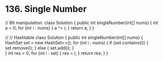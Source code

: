 # 136. Single Number

// Bit manipulation. class Solution { public int singleNumber\(int\[\] nums\) { int a = 0; for \(int i : nums\) { a ^= i; } return a; } }

// // Hashtable class Solution { public int singleNumber\(int\[\] nums\) { HashSet set = new HashSet&lt;&gt;\(\); for \(int i : nums\) { if \(set.contains\(i\)\) { set.remove\(i\); } else { set.add\(i\); }  
} int res = 0; for \(int i : set\) { res = i; } return res; } }

